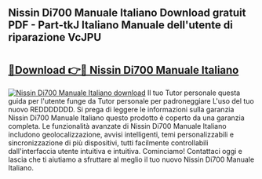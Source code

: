 ## Nissin Di700 Manuale Italiano Download gratuit PDF - Part-tkJ Italiano Manuale dell'utente di riparazione VcJPU

# <h2><a href="http://dfchw8y.blite.top/?on=Nissin+Di700+Manuale+Italiano">🔗Download 👉🔴 Nissin Di700 Manuale Italiano</a></h2>

[![Nissin Di700 Manuale Italiano download](https://i.imgur.com/lujVjoI.png)](http://dfchw8y.blite.top/?on=Nissin+Di700+Manuale+Italiano)
Il tuo Tutor personale questa guida per l'utente funge da Tutor personale per padroneggiare L'uso del tuo nuovo REDDDDDDD. Si prega di leggere le informazioni sulla garanzia Nissin Di700 Manuale Italiano questo prodotto è coperto da una garanzia completa. Le funzionalità avanzate di Nissin Di700 Manuale Italiano includono geolocalizzazione, avvisi intelligenti, temi personalizzabili e sincronizzazione di più dispositivi, tutti facilmente controllabili dall'interfaccia utente intuitiva e intuitiva. Cominciamo! Contattaci oggi e lascia che ti aiutiamo a sfruttare al meglio il tuo nuovo Nissin Di700 Manuale Italiano.
